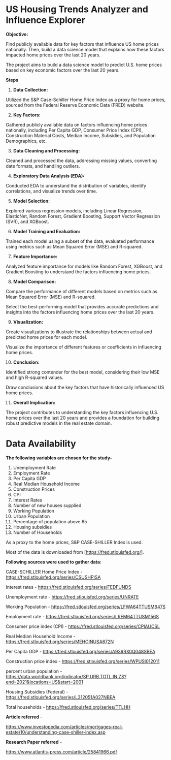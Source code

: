 # US Housing Trends Analyzer and Influence Explorer

**Objective:**

Find publicly available data for key factors that influence US home prices nationally. Then, build a data science model that explains how these factors impacted home prices over the last 20 years.

The project aims to build a data science model to predict U.S. home prices based on key economic factors over the last 20 years.

**Steps**

1. **Data Collection:**

Utilized the S&P Case-Schiller Home Price Index as a proxy for home prices, sourced from the Federal Reserve Economic Data (FRED) website.

2. **Key Factors:**

Gathered publicly available data on factors influencing home prices nationally, including Per Capita GDP, Consumer Price Index (CPI), Construction Material Costs, Median Income, Subsidies, and Population Demographics, etc.

3. **Data Cleaning and Processing:**

Cleaned and processed the data, addressing missing values, converting date formats, and handling outliers.

4. **Exploratory Data Analysis (EDA):**

Conducted EDA to understand the distribution of variables, identify correlations, and visualize trends over time.

5. **Model Selection:**

Explored various regression models, including Linear Regression, ElasticNet, Random Forest, Gradient Boosting, Support Vector Regression (SVR), and XGBoost.

6. **Model Training and Evaluation:**

Trained each model using a subset of the data, evaluated performance using metrics such as Mean Squared Error (MSE) and R-squared.

7. **Feature Importance:**

Analyzed feature importance for models like Random Forest, XGBoost, and Gradient Boosting to understand the factors influencing home prices.

8. **Model Comparison:**

Compare the performance of different models based on metrics such as Mean Squared Error (MSE) and R-squared.

Select the best-performing model that provides accurate predictions and insights into the factors influencing home prices over the last 20 years.

9. **Visualization:**

Create visualizations to illustrate the relationships between actual and predicted home prices for each model.

Visualize the importance of different features or coefficients in influencing home prices.

10. **Conclusion:**

Identified strong contender for the best model, considering their low MSE and high R-squared values.

Draw conclusions about the key factors that have historically influenced US home prices.

11. **Overall Implication:**

The project contributes to understanding the key factors influencing U.S. home prices over the last 20 years and provides a foundation for building robust predictive models in the real estate domain.

# Data Availability

**The following variables are chosen for the study-**

1. Unemployment Rate
2. Employment Rate
3. Per Capita GDP
4. Real Median Household Income
5. Construction Prices
6. CPI
7. Interest Rates
8. Number of new houses supplied
9. Working Population
10. Urban Population
11. Percentage of population above 65
12. Housing subsidies
13. Number of Households

As a proxy to the home prices, S&P CASE-SHILLER Index is used.

Most of the data is downloaded from [https://fred.stlouisfed.org/].

**Following sources were used to gather data:**

CASE-SCHILLER Home Price Index - https://fred.stlouisfed.org/series/CSUSHPISA

Interest rates - https://fred.stlouisfed.org/series/FEDFUNDS

Unemployment rate - https://fred.stlouisfed.org/series/UNRATE

Working Population - https://fred.stlouisfed.org/series/LFWA64TTUSM647S

Employment rate - https://fred.stlouisfed.org/series/LREM64TTUSM156S

Consumer price index (CPI) - https://fred.stlouisfed.org/series/CPIAUCSL

Real Median Household Income - https://fred.stlouisfed.org/series/MEHOINUSA672N

Per Capita GDP - https://fred.stlouisfed.org/series/A939RX0Q048SBEA

Construction price index - https://fred.stlouisfed.org/series/WPUSI012011

percent urban population - https://data.worldbank.org/indicator/SP.URB.TOTL.IN.ZS?end=2021&locations=US&start=2001

Housing Subsidies (Federal) - https://fred.stlouisfed.org/series/L312051A027NBEA

Total households - https://fred.stlouisfed.org/series/TTLHH


**Article referred** -

https://www.investopedia.com/articles/mortgages-real-estate/10/understanding-case-shiller-index.asp


**Research Paper referred** -

https://www.atlantis-press.com/article/25841966.pdf
